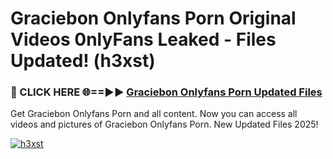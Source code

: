 # Graciebon Onlyfans Porn Original Videos 0nlyFans Leaked - Files Updated! (h3xst)

<h3>🔴 CLICK HERE 🌐==►► <a href="https://tinyurl.com/2wckxsce" rel="nofollow">Graciebon Onlyfans Porn Updated Files</a></h3>

Get Graciebon Onlyfans Porn and all content. Now you can access all videos and pictures of Graciebon Onlyfans Porn. New Updated Files 2025!

[![h3xst](https://i.imgur.com/AFduVYN.gif)](https://tinyurl.com/2wckxsce)

